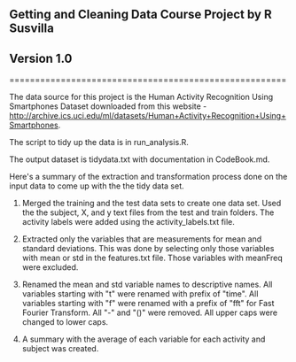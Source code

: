## Getting and Cleaning Data Course Project by R Susvilla
## Version 1.0
======================================================

The data source for this project is the Human Activity Recognition Using Smartphones Dataset downloaded
from this website - http://archive.ics.uci.edu/ml/datasets/Human+Activity+Recognition+Using+Smartphones.

The script to tidy up the data is in run_analysis.R.

The output dataset is tidydata.txt with documentation in CodeBook.md.

Here's a summary of the extraction and transformation process done on the input data to come up with the
the tidy data set.

1. Merged the training and the test data sets to create one data set.  Used the the subject, X, and y text
   files from the test and train folders.  The activity labels were added using the activity_labels.txt file.
  
2. Extracted only the variables that are measurements for mean and standard deviations.  This was done by 
   selecting only those variables with mean or std in the features.txt file.  Those variables with meanFreq
   were excluded.
   
3. Renamed the mean and std variable names to descriptive names. All variables starting with "t" were renamed with
   prefix of "time".  All variables starting with "f" were renamed with a prefix of "fft" for Fast Fourier Transform.
   All "-" and "()" were removed.  All upper caps were changed to lower caps.
   
4. A summary with the average of each variable for each activity and subject was created.


